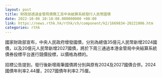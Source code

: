```yaml
---
layout: post
title: 財政部透過金管局債務工具中央結算系統發行人民幣國債
date: 2022-10-06 10:18:08.000000000 +08:00
link: https://news.rthk.hk/rthk/ch/component/k2/1669834-20221006.htm
categories: rthk
---
```


國家財政部宣布，中央人民政府增發國債，分別為總值35億元人民幣新增2024國債，以及20億元人民幣新增2027國債，將於下周三通過本港金管局中央結算系統債券投標平台進行競價投標，以價格為標的。

招標公告提到，發行後新增兩筆國債將分別與原有2024及2027國債合併。2024國債年利率2.44厘，2027國債年利率2.75厘。
